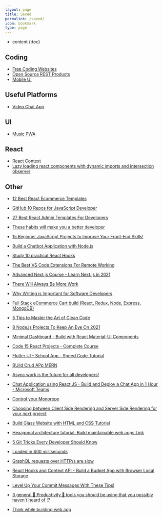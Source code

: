 ```yaml
---
layout: page
title: Saved
permalink: /saved/
icon: bookmark
type: page
---
```


* content
{:toc}

## Coding

* [Free Coding Websites](https://www.freecodecamp.org/news/coding-websites-where-you-can-learn-how-to-code-for-free/)
* [Open Source REST Products](https://dev.to/sm0ke/free-api-servers-open-source-rest-products-3nfm)
* [Mobile UI](https://www.ionicfirebaseapp.com/products/readymade-grocery-online-store)

## Useful Platforms

* [Video Chat App](https://chat.1410inc.xyz/?room=Room_One_p2qxkcihjxn)

## UI

* [Music PWA](https://www.biobutterfly.com/wp-content/themes/musicapp/pages/index.html/)

## React

* [React Context](https://www.freecodecamp.org/news/react-context-for-beginners/)
* [Lazy loading react components with dynamic imports and intersection observer](https://dev.to/sidv93/lazy-loading-react-components-with-dynamic-imports-and-intersection-observer-24mh)

## Other
* [12 Best React Ecommerce Templates](https://l.facebook.com/l.php?u=https%3A%2F%2Fmorioh.com%2Fp%2F2b6138e008ee%3Ffbclid%3DIwAR1lXDYUqkuDOshy5gRrVa98p0Ej2ShgQqieaTLGal18mkxZJBQges5Mr0I&h=AT29VnPUIsMg0OnE7UzQ084kfGMO97qoe3ykQ8K30VGvO1KJZNDErhMWorAsTxARZKDPI2brLgQTVkIuwNK2foDa9CAkMcpfMf9mRqQbMPlTb75h4bVtU8uhFOT3u4lX5IR4)
* [GitHub 10 Repos for JavaScript Developer](https://l.facebook.com/l.php?u=https%3A%2F%2Fdev.to%2Fsuprabhasupi%2Fgithub-10-repo-for-javascript-developer-23a9%3Ffbclid%3DIwAR0mXRvS1opIWYPQBrJBCOF86Zo864XKmQHo1-exC4V1leJ0y64fVkpdK3Q&h=AT3w-MC3NCCWJgoBafKHQrF-eV2kbCpZsWaJtfgcwBW1qoWcX6avxi7gmHHBU-LRdhKo8HLRZdYRhhMId-kKHCFRZXFxWlGfxTpQzFNin4Nrzxw5pyHjEJTY-NS6XLTe_olY)
* [27 Best React Admin Templates For Developers](https://l.facebook.com/l.php?u=https%3A%2F%2Fmorioh.com%2Fp%2Fb44ccd92cc93%3Ffbclid%3DIwAR3cpz5rE03374gsh95dtpjMp1YnGj2Rzwcsjfwpf-feNbbBBBSwxORG7Ig&h=AT2XSFci16vP8heN51tWF-nXVqdbeCQMzahgyzFVzYtaeTggk3v1L_7vkjo67QoFQV2Uw4nhrMqewMvoM-hpyFT-OjJTNkmqktRdmCTY6VTaxlpjPso1QY3jg11p9nb89FvR)
* [These habits will make you a better developer](https://l.facebook.com/l.php?u=https%3A%2F%2Fdev.to%2Fbk_973%2Fthese-habits-will-make-you-a-better-developer-4gl7%3Ffbclid%3DIwAR3PX6wsPdWl7sid-7bbp3-Dn1-NnrEIxtejGh7DawEGGMwzfOLCQphTGio&h=AT16HW0Is0109oIr9FoZYiLKQuCqcoMe-d4WIcG6gCLp5fLxq6mYw4mU9toupFyYwCDcuQJrkZkGOmlG2MIOrouPJF7Jv-HYtwMd_ws3r08MKjBAULeHn0KM8JIRFqweLeMw)
* [15 Beginner JavaScript Projects to Improve Your Front-End Skills!](https://l.facebook.com/l.php?u=https%3A%2F%2Fdev.to%2Fcodefoxx%2F15-beginner-javascript-projects-to-improve-your-front-end-skills-5bcj%3Ffbclid%3DIwAR2s5vE092P63eApcYJOft225gfTxGCbaOoAPBK94-ueD87sUcJH9RB9FDo&h=AT2I8Zqv242jvPUllTRf7LMimLtQzOkLaYTuYC5v1Pkk9jVN1QrPMep2Z5qtEhXGflj_wO5dJv7sntidm9V1-wkkku-fNIhQ5IHOybhnFE50GdrGXv2kHjnC9zFM-vy4hYcD)
* [Build a Chatbot Application with Node.js](https://l.facebook.com/l.php?u=https%3A%2F%2Fmorioh.com%2Fp%2Fcb359e0e7b19%3Ffbclid%3DIwAR3aWZn5V64IpiWlhbAmIRrjnRjtn1HfiWHM-YQaO4ZMw2hw2S2kgNar5v4&h=AT3KM1x6aM59aLvZzacu-CKXCXlMIQoatD8YdoxV6XNQ9vpGH5XFJeXy46Z0PawOeH-91EsyBu5iVCJP8Bo1MG6w5AO4ZjGL_Zfm1kuvqhkEBtWutnyWvWU2vxC1sOox4pCF)
* [Study 10 practical React Hooks](https://l.facebook.com/l.php?u=https%3A%2F%2Fmorioh.com%2Fp%2Fcaec220125c0%3Ffbclid%3DIwAR3gOiqc0ypNV1jDkIngKXHZjjwkFAjip4_bvyECqtYHVuRP_-hcQGp6a_Q&h=AT0cOmeIJvb9yzt_0IfC5McRJYKNFLm2ZiD4yJhFTZrLtvb3xPzvcSh_j41ZUYYNxNg2UvAk6gpLITObUstlZ1HegooW4dlMGqpRgDYE81kQmW9L9Bs3tSh_mHidedhnOBsh)
* [The Best VS Code Extensions For Remote Working](https://l.facebook.com/l.php?u=https%3A%2F%2Fdev.to%2Fmorrone_carlo%2Fthe-best-vs-code-extensions-for-remote-working-e8e%3Ffbclid%3DIwAR1T2j4_5sEU8Zjac61uN525gDCSosUezQdOuZF1CGPyne4JWI-xZQS-Xms&h=AT3LgmmynIET1xgL0KZZSVNfDhI_euEbLiW6jsfIYixIRyaD758x5LgVGqb5JkLIT_3UKciTzOIr53I386Dw39fYNgobgW_4i-VvJlbw63yXMblh9mlO6kXxfJErWOImKT4H)
* [Advanced Next.js Course - Learn Next.js in 2021](https://l.facebook.com/l.php?u=https%3A%2F%2Fmorioh.com%2Fp%2F3d40d4580a81%3Ffbclid%3DIwAR3gOiqc0ypNV1jDkIngKXHZjjwkFAjip4_bvyECqtYHVuRP_-hcQGp6a_Q&h=AT2UOs_26g_RdxfqGJluCoft0S72AsX20JfZK1-da7ckSeOaWIcqz_-He-GgOBbyFoge6agTROFlubI05MOJtz0h-o4qF7MNtjrCOqogLfYFFbpR2J525L5vYOnZtfBcz4qO)
* [There Will Always Be More Work](https://l.facebook.com/l.php?u=https%3A%2F%2Fdev.to%2Fthawkin3%2Fthere-will-always-be-more-work-22pf%3Ffbclid%3DIwAR2aAocE_gRznqsZiu8fiixwSbdPfBAXHwH6E4m3qZU7vFgJDHrZqacjxa0&h=AT0zc91RDwMK6zcsfkdEqEW4IEAE75JMHWz49qG2WeTlN6vaSFJU0t_nmqLHeTDbkPl8qXg6XydhlBMPWRVN9sok-dvjGFslCT3WXyvy-uF0VulWGI63faeNfT6Aa2R6jY3N)
* [Why Writing is Important for Software Developers](https://l.facebook.com/l.php?u=https%3A%2F%2Fdev.to%2Fhowtocode_io%2Fwhy-writing-is-important-for-software-developers-365l%3Ffbclid%3DIwAR0dtJZ0UtdzvirOfhU3_SHrgYJFs9UZ7euAFSFXcJNjjzOS8ZZPfFnOp9Y&h=AT2fkcN7AH5gxb1Ak19qyM6bhSoZ9XfTEsU46Juv4XwrIJY-1x2sh2lS8vlhdfBMfkth6hkb7DKWRtKlnoJ20m0FIQeIaZ5CK7GSkmw0zQiFG4-3SyvlpGlCfP7Ta1Uds97M)
* [Full Stack eCommerce Cart build (React, Redux, Node, Express, MongoDB)](https://l.facebook.com/l.php?u=https%3A%2F%2Fmorioh.com%2Fp%2Fe3184a7896d5%3Ffbclid%3DIwAR1Z8_NAYNfqdIhx_hSps8cwY3lW6XHYlED8HCUytMJTUgjmfKceYGzNSvo&h=AT1jbKD1jjRkgx-NFwPKEmHRG-9QVqEb3aweO4_rQ6XmeYjKtWsWGXwbj5E4e-JtYq1h2sWlAHvEOcAas3k_fxwkaOPW5WeCwYnfZ9l67U9u1TMhwwxty-0t-4CKev1RwRdW)
* [5 Tips to Master the Art of Clean Code](https://l.facebook.com/l.php?u=https%3A%2F%2Fdev.to%2Fruppysuppy%2F5-tips-to-master-the-art-of-clean-code-57b6%3Ffbclid%3DIwAR1T2j4_5sEU8Zjac61uN525gDCSosUezQdOuZF1CGPyne4JWI-xZQS-Xms&h=AT1jhscjqnUkG45O0dyybEK7OHlcsJ_r4e9M7qP-dH4hrdyRVpfhguzRwH5AZf3roXjocCtVhT3wcs--wZSHcDeYGRLsjbnS8TUgybbBM-QgmKvcOc2Ma5Gn1fFlVwbHrhLF)
* [8 Node.js Projects To Keep An Eye On 2021](https://l.facebook.com/l.php?u=https%3A%2F%2Fmorioh.com%2Fp%2Ff122a5fe6239%3Ffbclid%3DIwAR1NDwlaziQWL8Q1u1umeWbpgmroYqzAKWcgnpXBdZ7w4vZmNLDP-34rlvg&h=AT0riXBUMgDXOdW7MBjR8zk-_3hXZc19WaqK6oPgI7rPo3_aS0z52PfVXSdrnNSH4CCJ1F3SN9rD1O9H13wgOgXzgiok0Zb_QjE_W9pROIR1r9UUk5hdQX3SgZfqdzIFnIUb)
* [Minimal Dashboard - Build with React Material-UI Components](https://l.facebook.com/l.php?u=https%3A%2F%2Fmorioh.com%2Fp%2F61df232e568b%3Ffbclid%3DIwAR3fhsstQLejUCpsLMPp1Wap3Wx14oE1V7kq78xsjoNHH7HeMRA6fvoo538&h=AT2w9IQ_iU4TpWM_BOVnGsiiZjVaxauQ7MEczWXy_BRyp0pdRAqP-aFOwmKu7h61GHOuFckvkK4mOIJfFcVzFzXbFySxcHYBNc2vnlNPthrRaIvNyFY_IF1KCAyUK28YgUqI)
* [Code 15 React Projects - Complete Course](https://l.facebook.com/l.php?u=https%3A%2F%2Fmorioh.com%2Fp%2Ff8ec7bd0e16f%3Ffbclid%3DIwAR057hD11OkdweX1Ngw8LnaITyEBvNhG_vF5ddiECQvsXNNQvzNnvZ6NvC4&h=AT3bx00GvtnIdGt4uB3a5MOQLWooN_kGGARfT6e14CJksWlXQbmhgoMQP6kdGNCVNPIEwKGdvbf1kBVS9RshMegcVejdyTo6p1qunSTfthRhGmB9NJ3mXQwCKg38B6KpAuzW)
* [Flutter UI - School App - Speed Code Tutorial](https://l.facebook.com/l.php?u=https%3A%2F%2Fmorioh.com%2Fp%2Fc83f21b1a709%3Ffbclid%3DIwAR2v-k36u1sbOQtQN44NdEW_Q7d3_MzJDqLjVy5ZQoOQ6budhPgOtVl_Ejs&h=AT1ce4FLvz2dRxe2XFTk25VFx7bSfZZb2_SqjrzKIvzuKMLldHWB5V5dY6N5EzaKwsWG0o0fKxO1-BSL1J4S-GQEpSQ6Sh2QZx2I5NMRJAItNgRGeQEmjjvigOUUzrlN6nup)
* [BUild Crud APp MERN](https://l.facebook.com/l.php?u=https%3A%2F%2Fmorioh.com%2Fp%2Fc55ecb7099d3%3Ffbclid%3DIwAR3nTh1m_JZcofSLq_ng7ML-LVe1ynRMTcUSgTSnAEO2T4ET9B41XP444oQ&h=AT0Yj1suTDOY8BC-aqRxb-bKt01eT5R0yfzB89shRwKvwKWVY406qPolVLYZrlyznigEPdPDrT5Op_lq-6e6nTM68pwboxjk_4swoDnqhV4h_VXo03Ze8ydE2kEzwx5-p9AY)
* [Async work is the future for all developers!](https://l.facebook.com/l.php?u=https%3A%2F%2Fdev.to%2Ftyaga001%2Fasync-work-is-the-future-for-all-developers-14d3%3Ffbclid%3DIwAR2aAocE_gRznqsZiu8fiixwSbdPfBAXHwH6E4m3qZU7vFgJDHrZqacjxa0&h=AT2hbNNf3UQZEMeDa5fNAF9peA3sMmmeP0kBHtHRvku0NQ6w7y3p-e5leNdNt_ypcMmZxFuQEQRmHQOPCW_s0Bt3OKcmnMa2a5uhgntXqY-jsUPCCeHJB4gy6konIMe9dA5O)
* [Chat Application using React JS - Build and Deploy a Chat App in 1 Hour - Microsoft Teams](https://l.facebook.com/l.php?u=https%3A%2F%2Fmorioh.com%2Fp%2F20fe6497c8af%3Ffbclid%3DIwAR3bWM_8R5dFiiod5UwL04ksFWvt0kyGCJS_FXrIJ-ZM-7VkR7adclXFf_k&h=AT29fhF8s0nAeJSW8lSBm4UO_xERwTuq8zeExN0j-3Gtx5mU0okTMpiDCJCAXdvmUjwDh-PsVTVTuwaNU8hqi_Dsg_k_E_SN4IoCJM1GigT27gvCL4U5Qq63GX3V80PtePPx)
* [Control your Monorepo](https://l.facebook.com/l.php?u=https%3A%2F%2Fdev.to%2Fskona27%2Fcontrol-your-monorepo-2ka6%3Ffbclid%3DIwAR057hD11OkdweX1Ngw8LnaITyEBvNhG_vF5ddiECQvsXNNQvzNnvZ6NvC4&h=AT2teVs2ljK0CGr8_SzenfXt-9snBM8NwE0IhGVKtc6hkDE3XGA39_xb--BdyTZ7fCThhSycHQdw0_pMLlQlKpZDZcPnmAfPFOBTodtzK4s89jMxeXo8VVRrJzpotoSkPV5U)






* [Choosing between Client Side Rendering and Server Side Rendering for your *next* project](https://l.facebook.com/l.php?u=https%3A%2F%2Fdev.to%2Faryanchopra%2Fchoosing-between-client-side-rendering-and-server-side-rendering-for-your-next-project-286g%3Ffbclid%3DIwAR324UNDEX6-WwbTR-HA6c8Z6kONc9nhPvwrpYXgL0xUuvfYtCb1Gsoj_vI&h=AT2cfvmQIU4AeuMogbq3Mt1UQbCsHMjsp15lwvLfgeZttsJsq51h-qqRKQIwJRXoINH3F3O7qx-6YeUM0cv_OYFyql0zH-kpYFix5zz9-4NZat-Mz83d1rdQGr-rUwSqodrz)
* [Build Glass Website with HTML and CSS Tutorial](https://l.facebook.com/l.php?u=https%3A%2F%2Fmorioh.com%2Fp%2Ff58217b79820%3Ffbclid%3DIwAR24T0_LWFgFl6S6Kafy3sKTBiHRVdYOtpAgp49S67nvtGtX-hyAw_OUrtA&h=AT1tBWGxJ2-1SD7kEeSoWpZ37LrnpXsl_SK5kevAPVxzOo-CMuKx4qxnh_NaazTZJ2Unu0DwC1rwRC_s8AK5z5UbRUcB9sfxHje4DjiO9XTUoZLz99siPCwOzIDj20pyT9fN)
* [Hexagonal architecture tutorial: Build maintainable web apps
Link](https://l.facebook.com/l.php?u=https%3A%2F%2Fdev.to%2Feducative%2Fhexagonal-architecture-tutorial-build-maintainable-web-apps-5gab%3Ffbclid%3DIwAR3hIQZI5P-4AXOfCNMfbVHzmN8q_0k7JOG0925bPwaeyV8wbvmTjX196Lc&h=AT08FbQDD9ZJRPlhl1oXhsz9zeH8qagKB8lrMnicVasEh0uCATorWkRnaRZ9vOJbZkKXilrSxiGVoZoCH5ryn_Dy-NQI9uOc2jLN8inRpfCwqBvrOvcNliX9NSdKM5BEGcHY)
* [5 Git Tricks Every Developer Should Know](https://l.facebook.com/l.php?u=https%3A%2F%2Fdev.to%2Fshadid12%2F5-git-tricks-every-developer-should-know-1201%3Ffbclid%3DIwAR2Djrz0tgmR2I5yD_5vOwkfQswHM8Abfs9y37_f2ajiWPc18r0Dx4i6sAU&h=AT1KCXd7hJmR-D4KWMvmflH7d5tW3DiXHL8gpsBQfC-HszQHvUH4b_7ELH-Ar53Su7bvWNa0QbzER39hBxKv2I2DGfVOL3VFKVnIkDdUWilRVYL5ZKP4x_U3o7Ze-lgWf9Kr)
* [Loaded in 600 milliseconds](https://l.facebook.com/l.php?u=https%3A%2F%2Fdev.to%2Fcindreta%2Floaded-in-600-milliseconds-5daf%3Ffbclid%3DIwAR0pMWOdZZ_UIc-7E_4LK1-o4zxXHNwG9R9vkYDtgm0gMYJ-9QuNfDx17Uw&h=AT28cjumbZZGAXhaUjwOJVZQ6Bpaj9It_G-jYQxTafn2wBAlyjMUw-WjuXGW-n0ih3Ihneren0drKLBUvOlxnWvEqcHIO_dul1BQ-uOl-97xbnUtix-RH-aNgugmnqUt3KXo)
* [GraphQL requests over HTTP/s are slow](https://l.facebook.com/l.php?u=https%3A%2F%2Fdev.to%2Fandyrichardsonn%2Fgraphql-requests-over-http-s-are-slow-d1p%3Ffbclid%3DIwAR2Djrz0tgmR2I5yD_5vOwkfQswHM8Abfs9y37_f2ajiWPc18r0Dx4i6sAU&h=AT1O8y5SKdfi6ZQJJ097ejHSpDDcyp8Yu0RVlzApxz4Gdfu2tS3tU1hdyt3OAiCpo2XTcoekorMP5-YEUUH4o5QsrwIRBNJ2O5ZxRVVH9AR3XLU8OJuDODP0h7lN8mgESwUR)
* [React Hooks and Context API - Build a Budget App with Browser Local Storage](https://l.facebook.com/l.php?u=https%3A%2F%2Fmorioh.com%2Fp%2F0a5dcd24e76d%3Ffbclid%3DIwAR0soaFiPu8qVKpk13wOwjc5lqnSYZLmHziGEvuo5w-g0ec6xNxfMcFe_Ww&h=AT0_3RwSHu2S6ltDt0YBFjH_Zyiq4ErvOQg4bAfLSa-me6FXhDL29SY6hQE5DDFV6AD6zfTCU8cQOgjgcb4oDVAumPCOnvGDFdNHR-WSXs_CMW5Kcg_MmuSuhc4OL9ZRXwOI)
* [Level Up Your Commit Messages With These Tips!](https://l.facebook.com/l.php?u=https%3A%2F%2Fdev.to%2Fakashshyam%2Flevel-up-your-commit-messages-with-these-tips-34d6%3Ffbclid%3DIwAR0mZEGQzLAXQFCOMD6eT5OWfcjxwrO2XPdLoZDNckq8p-1xWQXAVnh8lAM&h=AT0eTLBX4tWoJRLxFLv7sMxLHOlrW5xhcuPOKTB1YDwSxHiR4K3gxYT_2_A8x7fcGEZ6xF-ZQxWV6WE8INMMXcF_s1w3p9QHNoG5WCbGIV7nL69DUHls4y3tNTQ1GkL5QlhA)
* [3 general 🚀 Productivity 🚀 tools you should be using that you possibly haven't heard of ⁉](https://l.facebook.com/l.php?u=https%3A%2F%2Fdev.to%2Finhuofficial%2F3-general-productivity-tools-you-should-be-using-that-you-possibly-haven-t-heard-of-1h9j%3Ffbclid%3DIwAR2oAm1UZGJogAdDh_yuZ_lwZvOfTvsiPfBNsxo0ynIwlcOeHyoJu5ePpDI&h=AT3QnwPt2fNYlYHtUn8o1YwZreXezjaKKvWUbZNId3JeDsRBMC8gGzBR3H7BmSq7q8rJSdtY7Ui1rr8nMbrM78YLqlp2VK_3ey_-_WdXcR_NbUCndOXjuclWgnblsh5JgHwH)
* [Think while building web app](https://l.facebook.com/l.php?u=https%3A%2F%2Fdev.to%2Fkritika27%2Fhow-to-think-while-building-applications-13eh%3Ffbclid%3DIwAR1VIR4teuD8Hc2yYHudsNYkpeXK1q5mpHzOXRct4RElU0o-uWf3RNXt-ro&h=AT0GYGw-UGVLz5O4D5MPOraNlzmIYw5OtEQDJGCNwPyLQQG1TCgbD33dw726a78evd-D_qlGiTcSMX8RqKv7BNSB72GVQfv0NgZrBfISnb5dNQxSwJt5xalUlf0-LUz3UK1Y)




